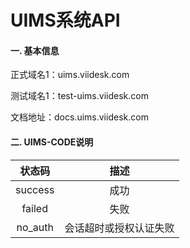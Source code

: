 # UIMS系统API

#### 一. 基本信息

正式域名1：uims.viidesk.com

测试域名1：test-uims.viidesk.com

文档地址：docs.uims.viidesk.com

#### 二. UIMS-CODE说明

| 状态码 | 描述 |
| :---: | :---: |
| success | 成功 |
| failed | 失败 |
| no_auth | 会话超时或授权认证失败 |